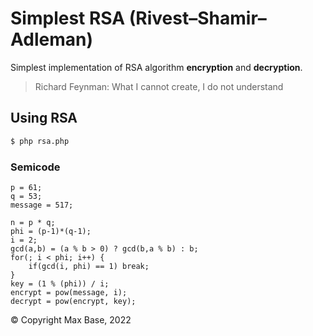 # Simplest RSA (Rivest–Shamir–Adleman)

Simplest implementation of RSA algorithm **encryption** and **decryption**.

> Richard Feynman: What I cannot create, I do not understand

## Using RSA

```sh
$ php rsa.php
```

### Semicode

```
p = 61;
q = 53;
message = 517;

n = p * q;
phi = (p-1)*(q-1);
i = 2;
gcd(a,b) = (a % b > 0) ? gcd(b,a % b) : b;
for(; i < phi; i++) {
    if(gcd(i, phi) == 1) break;
}
key = (1 % (phi)) / i;
encrypt = pow(message, i);
decrypt = pow(encrypt, key);
```

© Copyright Max Base, 2022

